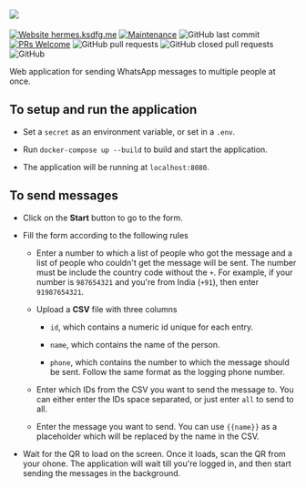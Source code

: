 # ![](web_app/static/images/logo.png)

[![Website hermes.ksdfg.me](https://img.shields.io/website-up-down-green-red/http/hermes.ksdfg.me.svg)](https://hermes.ksdfg.me/)
[![Maintenance](https://img.shields.io/badge/Maintained%3F-yes-green.svg)](https://www.github.com/ksdfg/Hermes/graphs/commit-activity)
![GitHub last commit](https://img.shields.io/github/last-commit/ksdfg/hermes)
[![PRs Welcome](https://img.shields.io/badge/PRs-welcome-brightgreen.svg?style=flat-square)](http://makeapullrequest.com)
![GitHub pull requests](https://img.shields.io/github/issues-pr-raw/ksdfg/hermes)
![GitHub closed pull requests](https://img.shields.io/github/issues-pr-closed-raw/ksdfg/hermes)
![GitHub](https://img.shields.io/github/license/ksdfg/hermes)

Web application for sending WhatsApp messages to multiple people at once.

## To setup and run the application

- Set a `secret` as an environment variable, or set in a `.env`.

- Run `docker-compose up --build` to build and start the application.

- The application will be running at `localhost:8080`.

## To send messages

- Click on the __Start__ button to go to the form.

- Fill the form according to the following rules

  - Enter a number to which a list of people who got the message and a 
  list of people who couldn't get the message will be sent. The number must
  be include the country code without the `+`. For example, if your number
  is `987654321` and you're from India (`+91`), then enter `91987654321`.
  
  - Upload a __CSV__ file with three columns
  
    - `id`, which contains a numeric id unique for each entry.
    
    - `name`, which contains the name of the person.
    
    - `phone`, which contains the number to which the message should be sent.
    Follow the same format as the logging phone number.
    
  - Enter which IDs from the CSV you want to send the message to. You can
  either enter the IDs space separated, or just enter `all` to send to all.
  
  - Enter the message you want to send. You can use `{{name}}` as a placeholder
  which will be replaced by the name in the CSV.
  
- Wait for the QR to load on the screen. Once it loads, scan the QR from your
ohone. The application will wait till you're logged in, and then start sending
the messages in the background.
